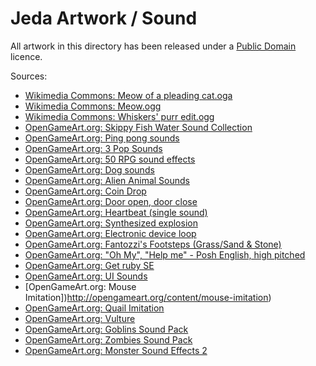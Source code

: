 Jeda Artwork / Sound
====================

All artwork in this directory has been released under a [Public Domain](http://creativecommons.org/publicdomain/zero/1.0/) licence.

Sources:
* [Wikimedia Commons: Meow of a pleading cat.oga](http://commons.wikimedia.org/wiki/File:Meow_of_a_pleading_cat.oga)
* [Wikimedia Commons: Meow.ogg](http://commons.wikimedia.org/wiki/File:Meow.ogg)
* [Wikimedia Commons: Whiskers' purr edit.ogg](http://commons.wikimedia.org/wiki/File:Whiskers%27_purr_edit.ogg)
* [OpenGameArt.org: Skippy Fish Water Sound Collection](http://opengameart.org/content/skippy-fish-water-sound-collection)
* [OpenGameArt.org: Ping pong sounds](http://opengameart.org/content/ping-pong-sounds)
* [OpenGameArt.org: 3 Pop Sounds](http://opengameart.org/content/3-pop-sounds)
* [OpenGameArt.org: 50 RPG sound effects](http://opengameart.org/content/50-rpg-sound-effects)
* [OpenGameArt.org: Dog sounds](http://opengameart.org/content/dog-sounds)
* [OpenGameArt.org: Alien Animal Sounds](http://opengameart.org/content/alien-animal-sounds)
* [OpenGameArt.org: Coin Drop](http://opengameart.org/content/coin-drop)
* [OpenGameArt.org: Door open, door close](http://opengameart.org/content/door-open-door-close)
* [OpenGameArt.org: Heartbeat (single sound)](http://opengameart.org/content/heartbeat-single-sound)
* [OpenGameArt.org: Synthesized explosion](http://opengameart.org/content/synthesized-explosion)
* [OpenGameArt.org: Electronic device loop](http://opengameart.org/content/electronic-device-loop)
* [OpenGameArt.org: Fantozzi's Footsteps (Grass/Sand & Stone)](http://opengameart.org/content/fantozzis-footsteps-grasssand-stone)
* [OpenGameArt.org: "Oh My", "Help me" - Posh English, high pitched](http://opengameart.org/content/oh-my-help-me-posh-english-high-pitched)
* [OpenGameArt.org: Get ruby SE](http://opengameart.org/content/get-ruby-se)
* [OpenGameArt.org: UI Sounds](http://opengameart.org/content/ui-sounds)
* [OpenGameArt.org: Mouse Imitation])http://opengameart.org/content/mouse-imitation)
* [OpenGameArt.org: Quail Imitation](http://opengameart.org/content/quail-imitation)
* [OpenGameArt.org: Vulture](http://opengameart.org/content/vulture)
* [OpenGameArt.org: Goblins Sound Pack](http://opengameart.org/content/goblins-sound-pack)
* [OpenGameArt.org: Zombies Sound Pack](http://opengameart.org/content/zombies-sound-pack)
* [OpenGameArt.org: Monster Sound Effects 2](http://opengameart.org/content/monster-sound-effects-2)

